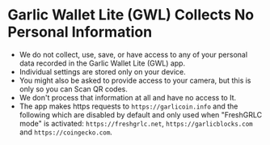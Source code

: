 # Garlic Wallet Lite (GWL) Collects No Personal Information

- We do not collect, use, save, or have access to any of your personal data recorded in the Garlic Wallet Lite (GWL) app.
- Individual settings are stored only on your device.
- You might also be asked to provide access to your camera, but this is only so you can Scan QR codes.
- We don't process that information at all and have no access to It.
- The app makes https requests to `https://garlicoin.info` and the following which are disabled by default and only used when "FreshGRLC mode" is activated: `https://freshgrlc.net`, `https://garlicblocks.com` and `https://coingecko.com`. 
